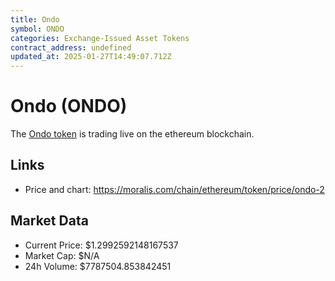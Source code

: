 ```yaml
---
title: Ondo
symbol: ONDO
categories: Exchange-Issued Asset Tokens
contract_address: undefined
updated_at: 2025-01-27T14:49:07.712Z
---
```


# Ondo (ONDO)
The [Ondo token](https://moralis.com/chain/ethereum/token/price/ondo-2) is trading live on the ethereum blockchain.

## Links
- Price and chart: https://moralis.com/chain/ethereum/token/price/ondo-2

## Market Data
- Current Price: $1.2992592148167537
- Market Cap: $N/A
- 24h Volume: $7787504.853842451
